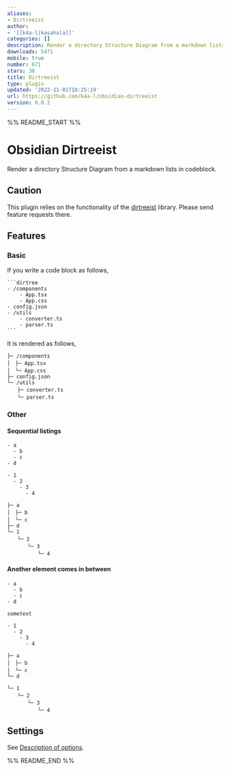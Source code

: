 ```yaml
---
aliases:
- Dirtreeist
author:
- '[[k4a-l|kasahala]]'
categories: []
description: Render a directory Structure Diagram from a markdown lists in codeblock.
downloads: 5471
mobile: true
number: 671
stars: 30
title: Dirtreeist
type: plugin
updated: '2022-11-01T18:25:19'
url: https://github.com/k4a-l/obsidian-dirtreeist
version: 0.0.2
---
```


%% README_START %%

# Obsidian Dirtreeist

Render a directory Structure Diagram from a markdown lists in codeblock.


## Caution
This plugin relies on the functionality of the [dirtreeist](https://github.com/k4a-l/dirtreeist) library. Please send feature requests there.


## Features


### Basic

If you write a code block as follows,
````
```dirtree
- /components
	- App.tsx
	- App.css
- config.json
- /utils
	- converter.ts
	- parser.ts
```
````

It is rendered as follows,
```
├─ /components
│　├─ App.tsx
│　└─ App.css
├─ config.json
└─ /utils
　　├─ converter.ts
　　└─ parser.ts
```

### Other
#### Sequential listings

```
- a
  - b
  - c
- d

- 1
  - 2
    - 3
      - 4
```

```
├─ a
│　├─ b
│　└─ c
├─ d
└─ 1
　　└─ 2
　　　　└─ 3
　　　　　　└─ 4
```



#### Another element comes in between

```
- a
  - b
  - c
- d

sometext

- 1
  - 2
    - 3
      - 4
```

```
├─ a
│　├─ b
│　└─ c
└─ d

└─ 1
　　└─ 2
　　　　└─ 3
　　　　　　└─ 4
```


## Settings

See [Description of options](https://github.com/k4a-l/dirtreeist#description-of-options).

%% README_END %%